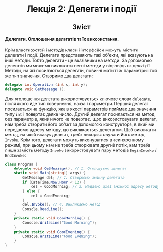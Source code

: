 <h1 align="center"> Лекція 2: Делегати і події </h1>

<h2 align="center"> Зміст </h2>

#### Делегати. Оголошення делегатів та їх використання.
  Крім властивостей і методів класи і інтерфейси можуть містити делегати і події. Делегати представляють такі об'єкти, які вказують на інші методи. Тобто делегати - це вказівники на методи. За допомогою делегатів ми можемо викликати певні методи у відповідь на деякі дії.
  Методи, на які посилаються делегати, повинні мати ті ж параметри і той же тип значення.
Створимо два делегати:
```cs
delegate int Operation (int x, int y);
delegate void GetMessage ();
```

  Для оголошення делегата використовується ключове слово `delegate`, після якого йде тип повернення, назва і параметри. Перший делегат посилається на функцію, яка в якості параметрів приймає два значення типу `int` і повертає деяке число. Другий делегат посилається на метод без параметрів, який нічого не повертає.
  Щоб використовувати делегат, нам треба створити його об'єкт за допомогою конструктора, в який ми передаємо адресу методу, що викликається делегатом. Щоб викликати метод, на який вказує делегат, треба використовувати його метод `Invoke`. Крім того, делегати можуть виконуватися в асинхронному режимі, при цьому нам не треба створювати другий потік, нам треба лише замість методу `Invoke` використовувати пару методів `BeginInvoke` / `EndInvoke`:


```cs
class Program {
    delegate void GetMessage(); // 1. Оголошуємо делегат
    static void Main(string[] args) {
        GetMessage del; // 2. Створюємо змінну делегата
        if (DateTime.Now.Hour < 12) {
            del = GoodMorning; // 3. Надаємо цієї змінної адресу методу }
        } else {
            del = GoodEvening;
        }
        del.Invoke(); // 4. Викликаємо метод
        Console.ReadLine();
    }
    private static void GoodMorning() {
        Console.WriteLine("Good Morning");
    }
    private static void GoodEvening() {
        Console.WriteLine("Good Evening");
    }
}
```
